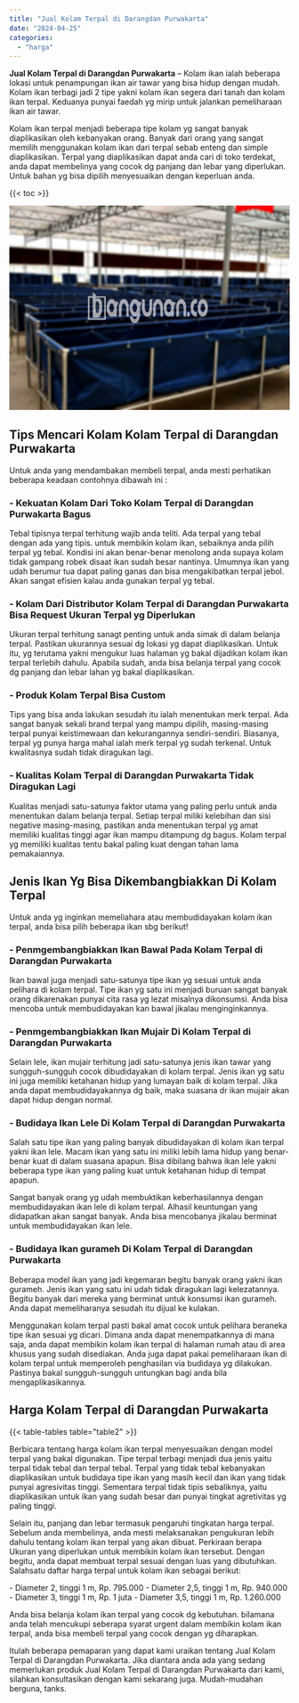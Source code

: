 ```yaml
---
title: "Jual Kolam Terpal di Darangdan Purwakarta"
date: "2024-04-25"
categories: 
  - "harga"
---
```


**Jual Kolam Terpal di Darangdan Purwakarta** – Kolam ikan ialah beberapa lokasi untuk penampungan ikan air tawar yang bisa hidup dengan mudah. Kolam ikan terbagi jadi 2 tipe yakni kolam ikan segera dari tanah dan kolam ikan terpal. Keduanya punyai faedah yg mirip untuk jalankan pemeliharaan ikan air tawar.

Kolam ikan terpal menjadi beberapa tipe kolam yg sangat banyak diaplikasikan oleh kebanyakan orang. Banyak dari orang yang sangat memilih menggunakan kolam ikan dari terpal sebab enteng dan simple diaplikasikan. Terpal yang diaplikasikan dapat anda cari di toko terdekat, anda dapat membelinya yang cocok dg panjang dan lebar yang diperlukan. Untuk bahan yg bisa dipilih menyesuaikan dengan keperluan anda.

{{< toc >}}

![Jual Kolam Terpal di Darangdan Purwakarta](/images/jual-kolam-terpal-10.png)

## Tips Mencari Kolam Kolam Terpal di Darangdan Purwakarta

Untuk anda yang mendambakan membeli terpal, anda mesti perhatikan beberapa keadaan contohnya dibawah ini :

### \- Kekuatan Kolam Dari Toko Kolam Terpal di Darangdan Purwakarta Bagus

Tebal tipisnya terpal terhitung wajib anda teliti. Ada terpal yang tebal dengan ada yang tipis. untuk membikin kolam ikan, sebaiknya anda pilih terpal yg tebal. Kondisi ini akan benar-benar menolong anda supaya kolam tidak gampang robek disaat ikan sudah besar nantinya. Umumnya ikan yang udah berumur tua dapat paling ganas dan bisa mengakibatkan terpal jebol. Akan sangat efisien kalau anda gunakan terpal yg tebal.

### \- Kolam Dari Distributor Kolam Terpal di Darangdan Purwakarta Bisa Request Ukuran Terpal yg Diperlukan

Ukuran terpal terhitung sanagt penting untuk anda simak di dalam belanja terpal. Pastikan ukurannya sesuai dg lokasi yg dapat diaplikasikan. Untuk itu, yg terutama yakni mengukur luas halaman yg bakal dijadikan kolam ikan terpal terlebih dahulu. Apabila sudah, anda bisa belanja terpal yang cocok dg panjang dan lebar lahan yg bakal diaplikasikan.

### \- Produk Kolam Terpal Bisa Custom

Tips yang bisa anda lakukan sesudah itu ialah menentukan merk terpal. Ada sangat banyak sekali brand terpal yang mampu dipilih, masing-masing terpal punyai keistimewaan dan kekurangannya sendiri-sendiri. Biasanya, terpal yg punya harga mahal ialah merk terpal yg sudah terkenal. Untuk kwalitasnya sudah tidak diragukan lagi.

### \- Kualitas Kolam Terpal di Darangdan Purwakarta Tidak Diragukan Lagi

Kualitas menjadi satu-satunya faktor utama yang paling perlu untuk anda menentukan dalam belanja terpal. Setiap terpal miliki kelebihan dan sisi negative masing-masing, pastikan anda menentukan terpal yg amat memiliki kualitas tinggi agar ikan mampu ditampung dg bagus. Kolam terpal yg memiliki kualitas tentu bakal paling kuat dengan tahan lama pemakaiannya.

## Jenis Ikan Yg Bisa Dikembangbiakkan Di Kolam Terpal

Untuk anda yg inginkan memeliahara atau membudidayakan kolam ikan terpal, anda bisa pilih beberapa ikan sbg berikut!

### \- Penmgembangbiakkan Ikan Bawal Pada Kolam Terpal di Darangdan Purwakarta

Ikan bawal juga menjadi satu-satunya tipe ikan yg sesuai untuk anda pelihara di kolam terpal. Tipe ikan yg satu ini menjadi buruan sangat banyak orang dikarenakan punyai cita rasa yg lezat misalnya dikonsumsi. Anda bisa mencoba untuk membudidayakan kan bawal jikalau menginginkannya.

### \- Penmgembangbiakkan Ikan Mujair Di Kolam Terpal di Darangdan Purwakarta

Selain lele, ikan mujair terhitung jadi satu-satunya jenis ikan tawar yang sungguh-sungguh cocok dibudidayakan di kolam terpal. Jenis ikan yg satu ini juga memiliki ketahanan hidup yang lumayan baik di kolam terpal. Jika anda dapat membudidayakannya dg baik, maka suasana dr ikan mujair akan dapat hidup dengan normal.

### \- Budidaya Ikan Lele Di Kolam Terpal di Darangdan Purwakarta

Salah satu tipe ikan yang paling banyak dibudidayakan di kolam ikan terpal yakni ikan lele. Macam ikan yang satu ini miliki lebih lama hidup yang benar-benar kuat di dalam suasana apapun. Bisa dibilang bahwa ikan lele yakni beberapa type ikan yang paling kuat untuk ketahanan hidup di tempat apapun.

Sangat banyak orang yg udah membuktikan keberhasilannya dengan membudidayakan ikan lele di kolam terpal. Alhasil keuntungan yang didapatkan akan sangat banyak. Anda bisa mencobanya jikalau berminat untuk membudidayakan ikan lele.

### \- Budidaya Ikan gurameh Di Kolam Terpal di Darangdan Purwakarta

Beberapa model ikan yang jadi kegemaran begitu banyak orang yakni ikan gurameh. Jenis ikan yang satu ini udah tidak diragukan lagi kelezatannya. Begitu banyak dari mereka yang berminat untuk konsumsi ikan gurameh. Anda dapat memeliharanya sesudah itu dijual ke kulakan.

Menggunakan kolam terpal pasti bakal amat cocok untuk pelihara beraneka tipe ikan sesuai yg dicari. Dimana anda dapat menempatkannya di mana saja, anda dapat membikin kolam ikan terpal di halaman rumah atau di area khusus yang sudah disediakan. Anda juga dapat pakai pemeliharaan ikan di kolam terpal untuk memperoleh penghasilan via budidaya yg dilakukan. Pastinya bakal sungguh-sungguh untungkan bagi anda bila mengaplikasikannya.

## Harga Kolam Terpal di Darangdan Purwakarta

{{< table-tables table="table2" >}}

Berbicara tentang harga kolam ikan terpal menyesuaikan dengan model terpal yang bakal digunakan. Tipe terpal terbagi menjadi dua jenis yaitu terpal tidak tebal dan terpal tebal. Terpal yang tidak tebal kebanyakan diaplikasikan untuk budidaya tipe ikan yang masih kecil dan ikan yang tidak punyai agresivitas tinggi. Sementara terpal tidak tipis sebaliknya, yaitu diaplikasikan untuk ikan yang sudah besar dan punyai tingkat agretivitas yg paling tinggi.

Selain itu, panjang dan lebar termasuk pengaruhi tingkatan harga terpal. Sebelum anda membelinya, anda mesti melaksanakan pengukuran lebih dahulu tentang kolam ikan terpal yang akan dibuat. Perkiraan berapa Ukuran yang diperlukan untuk membikin kolam ikan tersebut. Dengan begitu, anda dapat membuat terpal sesuai dengan luas yang dibutuhkan. Salahsatu daftar harga terpal untuk kolam ikan sebagai berikut:

\- Diameter 2, tinggi 1 m, Rp. 795.000 - Diameter 2,5, tinggi 1 m, Rp. 940.000 - Diameter 3, tinggi 1 m, Rp. 1 juta - Diameter 3,5, tinggi 1 m, Rp. 1.260.000

Anda bisa belanja kolam ikan terpal yang cocok dg kebutuhan. bilamana anda telah mencukupi seberapa syarat urgent dalam membikin kolam ikan terpal, anda bisa membeli terpal yang cocok dengan yg diharapkan.

Itulah beberapa pemaparan yang dapat kami uraikan tentang Jual Kolam Terpal di Darangdan Purwakarta. Jika diantara anda ada yang sedang memerlukan produk Jual Kolam Terpal di Darangdan Purwakarta dari kami, silahkan konsultasikan dengan kami sekarang juga. Mudah-mudahan berguna, tanks.
